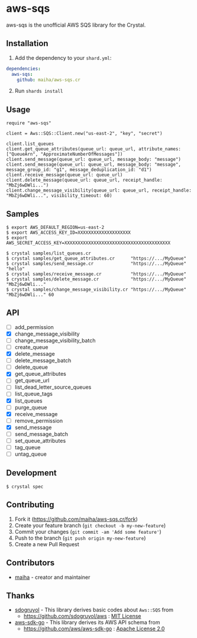 # aws-sqs

aws-sqs is the unofficial AWS SQS library for the Crystal.

## Installation

1. Add the dependency to your `shard.yml`:

```yaml
dependencies:
  aws-sqs:
    github: maiha/aws-sqs.cr
```

2. Run `shards install`

## Usage

```crystal
require "aws-sqs"

client = Aws::SQS::Client.new("us-east-2", "key", "secret")

client.list_queues
client.get_queue_attributes(queue_url: queue_url, attribute_names: ["QueueArn", "ApproximateNumberOfMessages"])
client.send_message(queue_url: queue_url, message_body: "message")
client.send_message(queue_url: queue_url, message_body: "message", message_group_id: "g1", message_deduplication_id: "d1")
client.receive_message(queue_url: queue_url)
client.delete_message(queue_url: queue_url, receipt_handle: "MbZj6wDWli...")
client.change_message_visibility(queue_url: queue_url, receipt_handle: "MbZj6wDWli...", visibility_timeout: 60)
```

## Samples

```console
$ export AWS_DEFAULT_REGION=us-east-2
$ export AWS_ACCESS_KEY_ID=XXXXXXXXXXXXXXXXXXXX
$ export AWS_SECRET_ACCESS_KEY=XXXXXXXXXXXXXXXXXXXXXXXXXXXXXXXXXXXXXXXX

$ crystal samples/list_queues.cr
$ crystal samples/get_queue_attributes.cr      "https://.../MyQueue"
$ crystal samples/send_message.cr              "https://.../MyQueue" "hello"
$ crystal samples/receive_message.cr           "https://.../MyQueue"
$ crystal samples/delete_message.cr            "https://.../MyQueue" "MbZj6wDWli..."
$ crystal samples/change_message_visibility.cr "https://.../MyQueue" "MbZj6wDWli..." 60
```

## API

* [ ] add_permission
* [x] change_message_visibility
* [ ] change_message_visibility_batch
* [ ] create_queue
* [x] delete_message
* [ ] delete_message_batch
* [ ] delete_queue
* [x] get_queue_attributes
* [ ] get_queue_url
* [ ] list_dead_letter_source_queues
* [ ] list_queue_tags
* [x] list_queues
* [ ] purge_queue
* [x] receive_message
* [ ] remove_permission
* [x] send_message
* [ ] send_message_batch
* [ ] set_queue_attributes
* [ ] tag_queue
* [ ] untag_queue

## Development

```console
$ crystal spec
```

## Contributing

1. Fork it (<https://github.com/maiha/aws-sqs.cr/fork>)
2. Create your feature branch (`git checkout -b my-new-feature`)
3. Commit your changes (`git commit -am 'Add some feature'`)
4. Push to the branch (`git push origin my-new-feature`)
5. Create a new Pull Request

## Contributors

- [maiha](https://github.com/maiha) - creator and maintainer

## Thanks

- [sdogruyol](https://github.com/sdogruyol) - This library derives basic codes about `Aws::SQS` from
  - https://github.com/sdogruyol/aws : [MIT License](https://github.com/sdogruyol/aws/blob/master/LICENSE)
- [aws-sdk-go](https://github.com/aws/aws-sdk-go) - This library derives its AWS API schema from
  - https://github.com/aws/aws-sdk-go : [Apache License 2.0](https://github.com/aws/aws-sdk-go/blob/master/LICENSE.txt)
